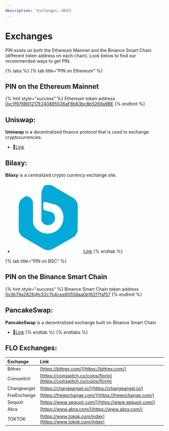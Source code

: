 ```yaml
---
description: 'Exchanges, DEXS'
---
```


# Exchanges

PIN exists on both the Ethereum Mainnet and the Binance Smart Chain \(different token address on each chain\). Look below to find our recommended ways to get PIN.

{% tabs %}
{% tab title="PIN on Ethereum" %}
## PIN on the Ethereum Mainnet

{% hint style="success" %}
Ethereum token address                     [0xc1f976B91217E240885536aF8b63bc8b5269a9BE](https://etherscan.io/token/0xc1f976B91217E240885536aF8b63bc8b5269a9BE) 
{% endhint %}

## Uniswap:

**Uniswap** is a decentralized finance protocol that is used to exchange cryptocurrencies.

* 🦄[Link](https://app.uniswap.org/#/swap?inputCurrency=ETH&outputCurrency=0xc1f976B91217E240885536aF8b63bc8b5269a9BE)

## Bilaxy:

 **Bilaxy** is a centralized crypto currency exchange site.

* ![](../.gitbook/assets/bilaxy.png)[Link](https://bilaxy.com/trade/PIN_ETH)
{% endtab %}

{% tab title="PIN on BSC" %}
## PIN on the Binance Smart Chain

{% hint style="success" %}
Binance Smart Chain token address [0x3b79a28264fc52c7b4cea90558aa0b162f7faf57](https://bscscan.com/token/0x3b79a28264fc52c7b4cea90558aa0b162f7faf57)
{% endhint %}

## PancakeSwap:

 **PancakeSwap** is a decentralized exchange built on Binance Smart Chain

* 🥞[Link](https://pancakeswap.finance/swap#/swap?inputCurrency=BNB&outputCurrency=0x3b79a28264fc52c7b4cea90558aa0b162f7faf57)
{% endtab %}
{% endtabs %}

## FLO Exchanges:

| Exchange | Link |
| :--- | :--- |
| Bittrex | [https://bittrex.com/](https://bittrex.com/) |
| Coinswitch | [https://coinswitch.co/coins/florin](https://coinswitch.co/coins/florin) |
| Changeangel | [https://changeangel.io/](https://changeangel.io/) |
| FreiExchange | [https://freiexchange.com/](https://freiexchange.com/) |
| Sequoir | [https://www.sequoir.com/](https://www.sequoir.com/) |
| Abra | [https://www.abra.com/](https://www.abra.com/) |
| TOKTOK | [https://www.tokok.com/index](https://www.tokok.com/index) |

